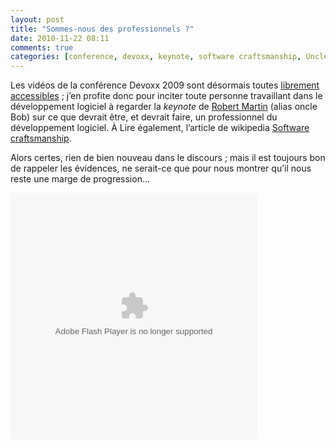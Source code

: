 ```yaml
---
layout: post
title: "Sommes-nous des professionnels ?"
date: 2010-11-22 08:11
comments: true
categories: [conference, devoxx, keynote, software craftsmanship, Uncle Bob]
---
```


Les vidéos de la conférence Devoxx 2009 sont désormais toutes [librement accessibles](http://parleys.com/#id=74957&st=4) ; j’en profite donc pour inciter toute personne travaillant dans le développement logiciel à regarder la _keynote_ de [Robert Martin](http://en.wikipedia.org/wiki/Robert_Cecil_Martin) (alias oncle Bob) sur ce que devrait être, et devrait faire, un professionnel du développement logiciel. À Lire également, l’article de wikipedia [Software craftsmanship](http://en.wikipedia.org/wiki/Software_craftsmanship).

Alors certes, rien de bien nouveau dans le discours ; mais il est toujours bon de rappeler les évidences, ne serait-ce que pour nous montrer qu’il nous reste une marge de progression…

<object width="395" height="395">
  <param name="movie" value="http://www.parleys.com/dist/share/parleysshare.swf"/>
  <param name="allowFullScreen" value="true"/>
  <param name="wmode" value="direct"/>
  <param name="bgcolor" value="#222222"/>
  <param name="flashVars" value="sv=true&amp;pageId=1491"/>
  <embed src="http://www.parleys.com/dist/share/parleysshare.swf" type="application/x-shockwave-flash" flashVars="sv=true&amp;pageId=1491" allowfullscreen="true" bgcolor="#222222" width="395" height="395"/>
</object>

